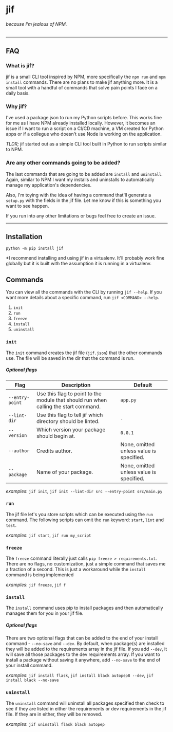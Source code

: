# jif

###### because I'm jealous of NPM.

---

## FAQ

### What is jif?

jif is a small CLI tool inspired by NPM, more specifically the `npm run` and `npm install` commands. There are no plans to make jif anything more. It is a small tool with a handful of commands that solve pain points I face on a daily basis.

### Why jif?

I've used a package.json to run my Python scripts before. This works fine for me as I have NPM already installed locally. However, it becomes an issue if I want to run a script on a CI/CD machine, a VM created for Python apps or if a collegue who doesn't use Node is working on the application.

_TLDR;_ jif started out as a simple CLI tool built in Python to run scripts similar to NPM.

### Are any other commands going to be added?

The last commands that are going to be added are `install` and `uninstall`. Again, similar to NPM I want my installs and uninstalls to automatically manage my application's dependencies.

Also, I'm toying with the idea of having a command that'll generate a `setup.py` with the fields in the jif file. Let me know if this is something you want to see happen.

If you run into any other limitations or bugs feel free to create an issue.

---

## Installation

`python -m pip install jif`

\*I recommend installing and using jif in a virtualenv. It'll probably work fine globally but it is built with the assumption it is running in a virtualenv.

## Commands

You can view all the commands with the CLI by running `jif --help`.
If you want more details about a specific command, run `jif <COMMAND> --help`.

1. `init`
2. `run`
3. `freeze`
4. `install`
5. `uninstall`

### `init`

The `init` command creates the jif file (`jif.json`) that the other commands use. The file will be saved in the dir that the command is run.

##### Optional flags

| Flag            | Description                                                                          | Default                                  |
| --------------- | ------------------------------------------------------------------------------------ | ---------------------------------------- |
| `--entry-point` | Use this flag to point to the module that should run when calling the start command. | `app.py`                                 |
| `--lint-dir`    | Use this flag to tell jif which directory should be linted.                          | `.`                                      |
| `--version`     | Which version your package should begin at.                                          | `0.0.1`                                  |
| `--author`      | Credits author.                                                                      | None, omitted unless value is specified. |
| `--package`     | Name of your package.                                                                | None, omitted unless value is specified. |

_examples_: `jif init`, `jif init --lint-dir src --entry-point src/main.py`

### `run`

The jif file let's you store scripts which can be executed using the `run` command.
The following scripts can omit the `run` keyword: `start`, `lint` and `test`.

_examples_: `jif start`, `jif run my_script`

### `freeze`

The `freeze` command literally just calls `pip freeze > requirements.txt`. There are no flags, no customization, just a simple command that saves me a fraction of a second. This is just a workaround while the `install` command is being implemented

_examples_: `jif freeze`, `jif f`

### `install`

The `install` command uses pip to install packages and then automatically manages them for you in your jif file.

##### Optional flags

There are two optional flags that can be added to the end of your install command - `--no-save` and `--dev`. By default, when package(s) are installed they will be added to the requirements array in the jif file. If you add `--dev`, it will save all those packages to the dev requirements array. If you want to install a package without saving it anywhere, add `--no-save` to the end of your install command.

_examples_: `jif install flask`, `jif install black autopep8 --dev`, `jif install black --no-save`

### `uninstall`

The `uninstall` command will uninstall all packages specified then check to see if they are listed in either the requirements or dev requirements in the jif file. If they are in either, they will be removed.

_examples_: `jif uninstall flask black autopep`